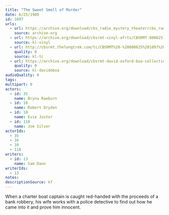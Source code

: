 ```yaml
---
title: "The Sweet Smell of Murder"
date: 6/25/1980
id: 1097
urls: 
  - url: https://archive.org/download/cbs_radio_mystery_theater/cbs_radio_mystery_theater-1051-1100.zip/cbs_radio_mystery_theater-1051-1100%2Fcbsrmt_1097_the_sweet_smell_of_murder.mp3
    source: archive-org
  - url: https://archive.org/download/cbsrmt-vinyl-afrts/CBSRMT-800625-1097-The-Sweet-Smell-of-Murder_afrts.mp3
    source: kl-vinyl
  - url: http://cbsrmt.thelongtrek.com/tc/CBSRMT%20-%20800625%201097%20The%20Sweet%20Smell%20of%20Murder_tc.mp3
    quality: 0
    source: kl-tc
  - url: https://archive.org/download/cbsrmt-david-oxford-boa-collection/CBSRMT-800625-1097-The-Sweet-Smell-of-Murder-(AFRTS)-(256-44)-{BoA}.mp3
    quality: 0
    source: kl-davidoboa
audioQuality: 0
tags: 
multipart: 0
actors:  
  - id: 35
    name: Bryna Raeburn  
  - id: 16
    name: Robert Dryden  
  - id: 10
    name: Evie Juster  
  - id: 118
    name: Joe Silver
actorIds:  
  - 35  
  - 16  
  - 10  
  - 118
writers:  
  - id: 13
    name: Sam Dann
writerIds:  
  - 13
notes: 
descriptionSource: kf
---
```

When a charter boat captain is caught red-handed with the proceeds of a bank robbery, his wife works with a police detective to find out how he came into it and prove him innocent.